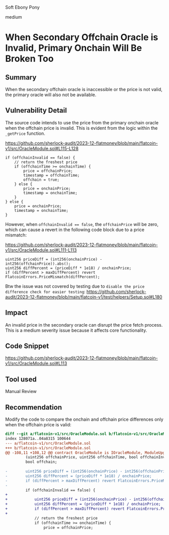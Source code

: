 Soft Ebony Pony

medium

# When Secondary Offchain Oracle is Invalid, Primary Onchain Will Be Broken Too

## Summary

When the secondary offchain oracle is inaccessible or the price is not valid, the primary oracle will also not be available.

## Vulnerability Detail

The source code intends to use the price from the primary onchain oracle when the offchain price is invalid. This is evident from the logic within the `_getPrice` function.

https://github.com/sherlock-audit/2023-12-flatmoney/blob/main/flatcoin-v1/src/OracleModule.sol#L115-L128
```solidity
if (offchainInvalid == false) {
    // return the freshest price
    if (offchainTime >= onchainTime) {
        price = offchainPrice;
        timestamp = offchainTime;
        offchain = true;
    } else {
        price = onchainPrice;
        timestamp = onchainTime;
    }
} else {
    price = onchainPrice;
    timestamp = onchainTime;
}
```

However, when `offchainInvalid == false`, the `offchainPrice` will be zero, which can cause a revert in the following code block due to a price mismatch:

https://github.com/sherlock-audit/2023-12-flatmoney/blob/main/flatcoin-v1/src/OracleModule.sol#L111-L113
```solidity
uint256 priceDiff = (int256(onchainPrice) - int256(offchainPrice)).abs();
uint256 diffPercent = (priceDiff * 1e18) / onchainPrice;
if (diffPercent > maxDiffPercent) revert FlatcoinErrors.PriceMismatch(diffPercent);
```

Btw the issue was not covered by testing due to `disable the price difference check for easier testing`:
https://github.com/sherlock-audit/2023-12-flatmoney/blob/main/flatcoin-v1/test/helpers/Setup.sol#L180

## Impact

An invalid price in the secondary oracle can disrupt the price fetch process. This is a medium severity issue because it affects core functionality.

## Code Snippet

https://github.com/sherlock-audit/2023-12-flatmoney/blob/main/flatcoin-v1/src/OracleModule.sol#L113

## Tool used

Manual Review

## Recommendation

Modify the code to compare the onchain and offchain price differences only when the offchain price is valid:

```diff
diff --git a/flatcoin-v1/src/OracleModule.sol b/flatcoin-v1/src/OracleModule.sol
index 128071a..04a8315 100644
--- a/flatcoin-v1/src/OracleModule.sol
+++ b/flatcoin-v1/src/OracleModule.sol
@@ -108,11 +108,12 @@ contract OracleModule is IOracleModule, ModuleUpgradeable, ReentrancyGuardUpgrad
         (uint256 offchainPrice, uint256 offchainTime, bool offchainInvalid) = _getOffchainPrice();
         bool offchain;
 
-        uint256 priceDiff = (int256(onchainPrice) - int256(offchainPrice)).abs();
-        uint256 diffPercent = (priceDiff * 1e18) / onchainPrice;
-        if (diffPercent > maxDiffPercent) revert FlatcoinErrors.PriceMismatch(diffPercent);
-
         if (offchainInvalid == false) {
+
+            uint256 priceDiff = (int256(onchainPrice) - int256(offchainPrice)).abs();
+            uint256 diffPercent = (priceDiff * 1e18) / onchainPrice;
+            if (diffPercent > maxDiffPercent) revert FlatcoinErrors.PriceMismatch(diffPercent);
+
             // return the freshest price
             if (offchainTime >= onchainTime) {
                 price = offchainPrice;
```
